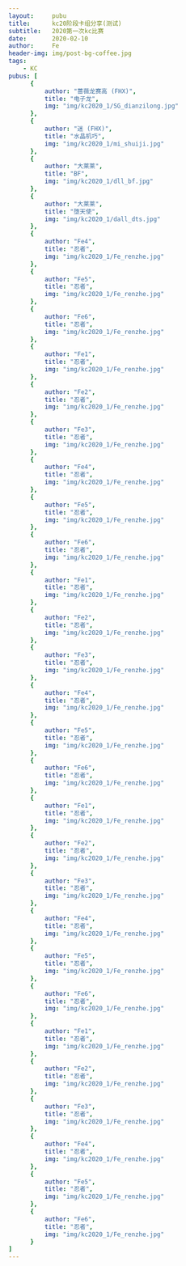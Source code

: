 ```yaml
---
layout:     pubu
title:      kc20阶段卡组分享(测试)
subtitle:   2020第一次kc比赛
date:       2020-02-10
author:     Fe
header-img: img/post-bg-coffee.jpg
tags:
    - KC
pubus: [
      {
          author: "蔷薇龙赛高 (FHX)",
          title: "电子龙",
          img: "img/kc2020_1/SG_dianzilong.jpg"
      },
      {
          author: "迷 (FHX)",
          title: "水晶机巧",
          img: "img/kc2020_1/mi_shuiji.jpg"
      },
      {
          author: "大莱莱",
          title: "BF",
          img: "img/kc2020_1/dll_bf.jpg"
      },
      {
          author: "大莱莱",
          title: "堕天使",
          img: "img/kc2020_1/dall_dts.jpg"
      },
      {
          author: "Fe4",
          title: "忍者",
          img: "img/kc2020_1/Fe_renzhe.jpg"
      },
      {
          author: "Fe5",
          title: "忍者",
          img: "img/kc2020_1/Fe_renzhe.jpg"
      },
      {
          author: "Fe6",
          title: "忍者",
          img: "img/kc2020_1/Fe_renzhe.jpg"
      },
      {
          author: "Fe1",
          title: "忍者",
          img: "img/kc2020_1/Fe_renzhe.jpg"
      },
      {
          author: "Fe2",
          title: "忍者",
          img: "img/kc2020_1/Fe_renzhe.jpg"
      },
      {
          author: "Fe3",
          title: "忍者",
          img: "img/kc2020_1/Fe_renzhe.jpg"
      },
      {
          author: "Fe4",
          title: "忍者",
          img: "img/kc2020_1/Fe_renzhe.jpg"
      },
      {
          author: "Fe5",
          title: "忍者",
          img: "img/kc2020_1/Fe_renzhe.jpg"
      },
      {
          author: "Fe6",
          title: "忍者",
          img: "img/kc2020_1/Fe_renzhe.jpg"
      },
      {
          author: "Fe1",
          title: "忍者",
          img: "img/kc2020_1/Fe_renzhe.jpg"
      },
      {
          author: "Fe2",
          title: "忍者",
          img: "img/kc2020_1/Fe_renzhe.jpg"
      },
      {
          author: "Fe3",
          title: "忍者",
          img: "img/kc2020_1/Fe_renzhe.jpg"
      },
      {
          author: "Fe4",
          title: "忍者",
          img: "img/kc2020_1/Fe_renzhe.jpg"
      },
      {
          author: "Fe5",
          title: "忍者",
          img: "img/kc2020_1/Fe_renzhe.jpg"
      },
      {
          author: "Fe6",
          title: "忍者",
          img: "img/kc2020_1/Fe_renzhe.jpg"
      },
      {
          author: "Fe1",
          title: "忍者",
          img: "img/kc2020_1/Fe_renzhe.jpg"
      },
      {
          author: "Fe2",
          title: "忍者",
          img: "img/kc2020_1/Fe_renzhe.jpg"
      },
      {
          author: "Fe3",
          title: "忍者",
          img: "img/kc2020_1/Fe_renzhe.jpg"
      },
      {
          author: "Fe4",
          title: "忍者",
          img: "img/kc2020_1/Fe_renzhe.jpg"
      },
      {
          author: "Fe5",
          title: "忍者",
          img: "img/kc2020_1/Fe_renzhe.jpg"
      },
      {
          author: "Fe6",
          title: "忍者",
          img: "img/kc2020_1/Fe_renzhe.jpg"
      },
      {
          author: "Fe1",
          title: "忍者",
          img: "img/kc2020_1/Fe_renzhe.jpg"
      },
      {
          author: "Fe2",
          title: "忍者",
          img: "img/kc2020_1/Fe_renzhe.jpg"
      },
      {
          author: "Fe3",
          title: "忍者",
          img: "img/kc2020_1/Fe_renzhe.jpg"
      },
      {
          author: "Fe4",
          title: "忍者",
          img: "img/kc2020_1/Fe_renzhe.jpg"
      },
      {
          author: "Fe5",
          title: "忍者",
          img: "img/kc2020_1/Fe_renzhe.jpg"
      },
      {
          author: "Fe6",
          title: "忍者",
          img: "img/kc2020_1/Fe_renzhe.jpg"
      }
]
---
```

